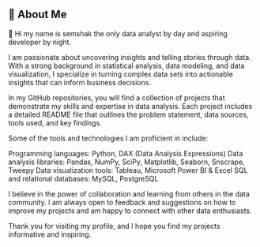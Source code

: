## 🚀 About Me

👋 Hi my name is semshak the only data analyst by day and aspiring developer by night. 

I am passionate about uncovering insights and telling stories through data. With a strong background in statistical analysis, data modeling, and data visualization, I specialize in turning complex data sets into actionable insights that can inform business decisions.

In my GitHub repositories, you will find a collection of projects that demonstrate my skills and expertise in data analysis. Each project includes a detailed README file that outlines the problem statement, data sources, tools used, and key findings.

Some of the tools and technologies I am proficient in include:

Programming languages: Python, DAX (Data Analysis Expressions)
Data analysis libraries: Pandas, NumPy, SciPy, Matplotlib, Seaborn, Snscrape, Tweepy
Data visualization tools: Tableau, Microsoft Power BI & Excel
SQL and relational databases: MySQL, PostgreSQL

I believe in the power of collaboration and learning from others in the data community. I am always open to feedback and suggestions on how to improve my projects and am happy to connect with other data enthusiasts.

Thank you for visiting my profile, and I hope you find my projects informative and inspiring.
